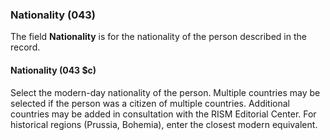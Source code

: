 ### Nationality (043)

The field **Nationality** is for the nationality of the person described in the record.

#### Nationality (043 $c)

Select the modern-day nationality of the person. Multiple countries may be selected if the person was a citizen of multiple countries. Additional countries may be added in consultation with the RISM Editorial Center. For historical regions (Prussia, Bohemia), enter the closest modern equivalent.
